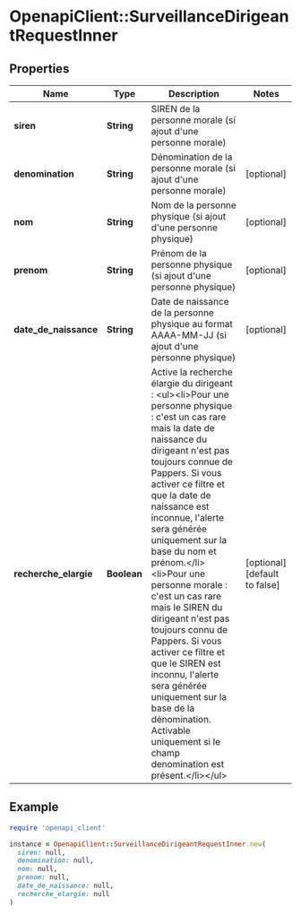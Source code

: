 # OpenapiClient::SurveillanceDirigeantRequestInner

## Properties

| Name | Type | Description | Notes |
| ---- | ---- | ----------- | ----- |
| **siren** | **String** | SIREN de la personne morale (si ajout d&#39;une personne morale) |  |
| **denomination** | **String** | Dénomination de la personne morale (si ajout d&#39;une personne morale) | [optional] |
| **nom** | **String** | Nom de la personne physique (si ajout d&#39;une personne physique) | [optional] |
| **prenom** | **String** | Prénom de la personne physique (si ajout d&#39;une personne physique) | [optional] |
| **date_de_naissance** | **String** | Date de naissance de la personne physique au format AAAA-MM-JJ (si ajout d&#39;une personne physique) | [optional] |
| **recherche_elargie** | **Boolean** | Active la recherche élargie du dirigeant : &lt;ul&gt;&lt;li&gt;Pour une personne physique : c&#39;est un cas rare mais la date de naissance du dirigeant n&#39;est pas toujours connue de Pappers. Si vous activer ce filtre et que la date de naissance est inconnue, l&#39;alerte sera générée uniquement sur la base du nom et prénom.&lt;/li&gt;&lt;li&gt;Pour une personne morale : c&#39;est un cas rare mais le SIREN du dirigeant n&#39;est pas toujours connu de Pappers. Si vous activer ce filtre et que le SIREN est inconnu, l&#39;alerte sera générée uniquement sur la base de la dénomination. Activable uniquement si le champ denomination est présent.&lt;/li&gt;&lt;/ul&gt; | [optional][default to false] |

## Example

```ruby
require 'openapi_client'

instance = OpenapiClient::SurveillanceDirigeantRequestInner.new(
  siren: null,
  denomination: null,
  nom: null,
  prenom: null,
  date_de_naissance: null,
  recherche_elargie: null
)
```

